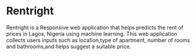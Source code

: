 # Rentright
Rentright is a Responsive web application that helps predicts the rent of prices in Lagos, Nigeria using machine learning.
This web application collects users inputs such as location,type of apartment, number of rooms and bathrooms,and helps suggest a suitable price.
